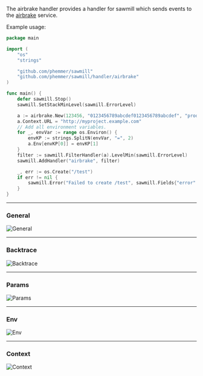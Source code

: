 The airbrake handler provides a handler for sawmill which sends events to the [airbrake](http://airbrake.io) service.

Example usage:

```go
package main

import (
	"os"
	"strings"

	"github.com/phemmer/sawmill"
	"github.com/phemmer/sawmill/handler/airbrake"
)

func main() {
	defer sawmill.Stop()
	sawmill.SetStackMinLevel(sawmill.ErrorLevel)

	a := airbrake.New(123456, "0123456789abcdef0123456789abcdef", "production")
	a.Context.URL = "http://myproject.example.com"
	// Add all environment variables.
	for _, envVar := range os.Environ() {
		envKP := strings.SplitN(envVar, "=", 2)
		a.Env[envKP[0]] = envKP[1]
	}
	filter := sawmill.FilterHandler(a).LevelMin(sawmill.ErrorLevel)
	sawmill.AddHandler("airbrake", filter)

	_, err := os.Create("/test")
	if err != nil {
		sawmill.Error("Failed to create /test", sawmill.Fields{"error": err, "path": "/test"})
	}
}
```

---

### General
![General](http://i.imgur.com/jYIjk6s.png)

---
### Backtrace
![Backtrace](http://i.imgur.com/pDbJ9ok.png)

---
### Params
![Params](http://i.imgur.com/pW2KgQh.png)

---
### Env
![Env](http://i.imgur.com/IhpVN8r.png)

---
### Context
![Context](http://i.imgur.com/CughP6P.png)
